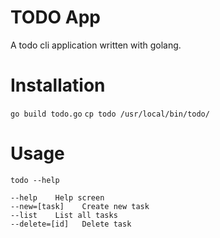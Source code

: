 # TODO App

 A todo cli application written with golang.

# Installation

`go build todo.go`
`cp todo /usr/local/bin/todo/`

# Usage
 
`todo --help`

```
--help    Help screen
--new=[task]    Create new task
--list    List all tasks
--delete=[id]   Delete task
```



